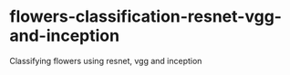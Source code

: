 # flowers-classification-resnet-vgg-and-inception
Classifying flowers using resnet, vgg and inception
